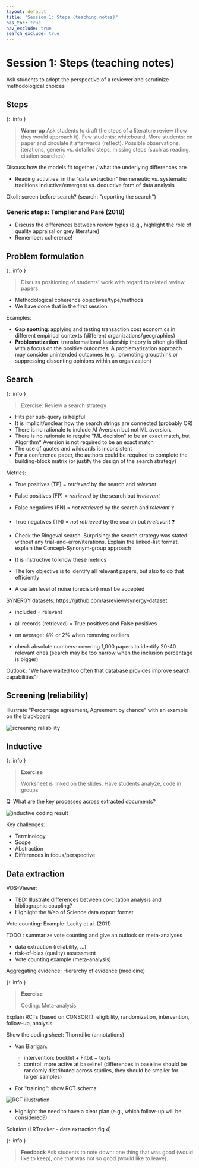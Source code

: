 ```yaml
---
layout: default
title: "Session 1: Steps (teaching notes)"
has_toc: true
nav_exclude: true
search_exclude: true
---
```


# Session 1: Steps (teaching notes)

Ask students to adopt the perspective of a reviewer and scrutinize methodological choices

## Steps

{: .info }
> **Warm-up**
> Ask students to draft the steps of a literature review (how they would approach it).
> Few students: whiteboard, More students: on paper and circulate it afterwards (reflect).
> Possible observations: iterations, generic vs. detailed steps, missing steps (such as reading, citation searches)

Discuss how the models fit together / what the underlying differences are

- Reading activities: in the "data extraction"
hermeneutic vs. systematic traditions
inductive/emergent vs. deductive form of data analysis

Okoli: screen before search? (search: "reporting the search")

### Generic steps: Templier and Paré (2018)

- Discuss the differences between review types (e.g., highlight the role of quality appraisal or grey literature)
- Remember: coherence!

## Problem formulation

{: .info }
> Discuss positioning of students' work with regard to related review papers.

- Methodological coherence objectives/type/methods
- We have done that in the first session

Examples:

- **Gap spotting**: applying and testing transaction cost economics in different empirical contexts (different organizations/geographies)
- **Problematization**: transformational leadership theory is often glorified with a focus on the positive outcomes. A problematization approach may consider unintended outcomes (e.g., promoting groupthink or suppressing dissenting opinions within an organization)

<div class="page-break"></div>

## Search

{: .info }
> Exercise: Review a search strategy

- Hits per sub-query is helpful
- It is implicit/unclear how the search strings are connected (probably OR)
- There is no rationale to include AI Aversion but not ML aversion.
- There is no rationale to require "ML decision" to be an exact match, but Algorithm* Aversion is not required to be an exact match
- The use of quotes and wildcards is inconsistent
- For a conference paper, the authors could be required to complete the building-block matrix (or justify the design of the search strategy)

Metrics:
- True positives (TP) = *retrieved* by the search and *relevant*
- False positives (FP) = *retrieved* by the search but *irrelevant*
- False negatives (FN) = *not retrieved* by the search and *relevant* ❓
- True negatives (TN) = *not retrieved* by the search but *irrelevant* ❓

- Check the Ringeval search. Surprising: the search strategy was stated without any trial-and-error/iterations. Explain the linked-list format, explain the Concept-Synonym-group approach


- It is instructive to know these metrics
- The key objective is to identify all relevant papers, but also to do that efficiently
- A certain level of noise (precision) must be accepted

SYNERGY datasets:  https://github.com/asreview/synergy-dataset

- included = relevant
- all records (retrieved) = True positives and False positives
- on average: 4% or 2% when removing outliers

- check absolute numbers: covering 1,000 papers to identify 20-40 relevant ones (search may be too narrow when the inclusion percentage is bigger)

Outlook: "We have waited too often that database provides improve search capabilities"! 

<div class="page-break"></div>

## Screening (reliability)

Illustrate "Percentage agreement, Agreement by chance" with an example on the blackboard

![screening reliability](../assets/day_1_steps_screen_notes-screening-reliability.jpg)

<div class="page-break"></div>

## Inductive

{: .info }
> **Exercise**
> 
> Worksheet is linked on the slides.
> Have students analyze, code in groups

Q: What are the key processes across extracted documents?

![inductive coding result](../assets/day_1_steps_data_inductive-coding-result.jpg)

Key challenges:
- Terminology
- Scope
- Abstraction
- Differences in focus/perspective

<div class="page-break"></div>

## Data extraction

VOS-Viewer:
- TBD: Illustrate differences between co-citation analysis and bibliographic coupling?
- Highlight the Web of Science data export format

Vote counting: Example: Lacity et al. (2011)

TODO : summarize vote counting and give an outlook on meta-analyses

- data extraction (reliability, ...)
- risk-of-bias (quality) assessment
- Vote counting example (meta-analysis)

Aggregating evidence: Hierarchy of evidence (medicine)

{: .info }
> **Exercise**
> 
> Coding: Meta-analysis

Explain RCTs (based on CONSORT): eligibility, randomization, intervention, follow-up, analysis

Show the coding sheet: Thorndike (annotations)

- Van Blarigan:
    - intervention: booklet + Fitbit + texts
    - control: more active at baseline! (differences in baseline should be randomly distributed across studies, they should be smaller for larger samples)

- For "training": show RCT schema:

![RCT illustration](../assets/day_1_steps_data_RCT.jpg)

- Highlight the need to have a clear plan (e.g., which follow-up will be considered?)

Solution (LRTracker - data extraction fig 4)

{: .info }
> **Feedback**
> Ask students to note down: one thing that was good (would like to keep), one that was not so good (would like to leave).